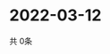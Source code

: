 # 2022-03-12
  共 0条

  <!-- BEGIN -->
  <!-- 最后更新时间Sat Mar 12 2022 22:05:37 GMT+0000 (Coordinated Universal Time) -->
  
  <!-- END -->
  
  